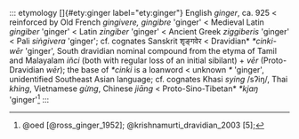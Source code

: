 ::: etymology
[]{#ety:ginger label="ety:ginger"} English *ginger*, ca. 925 \<
reinforced by Old French *gingivere, gingibre* 'ginger' \< Medieval
Latin *gingiber* 'ginger' \< Latin *zingiber* 'ginger' \< Ancient Greek
*ziggiberis* 'ginger' \< Pali *siṅgivera* 'ginger'; cf. cognates
Sanskrit शृङ्गवेर \< Dravidian\* *\*cinki-wēr* 'ginger', South dravidian
nominal compound from the etyma of Tamil and Malayalam *iñci* (both with
regular loss of an initial sibilant) + *vēr* (Proto-Dravidian *wēr*);
the base of *\*cinki* is a loanword \< unknown *\** 'ginger',
unidentified Southeast Asian language; cf. cognates Khasi *sying*
/sʔiŋ/, Thai *khing*, Vietnamese *gừng*, Chinese *jiāng* \<
Proto-Sino-Tibetan\* *\*kjaŋ* 'ginger'[^1]
:::

[^1]: @oed [@ross_ginger_1952]; @krishnamurti_dravidian_2003 [5];
